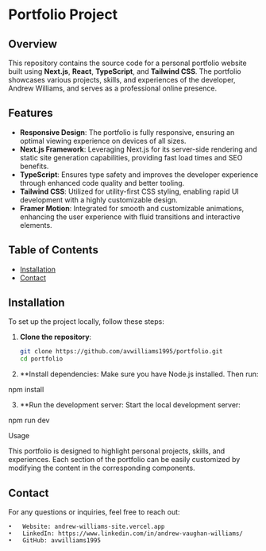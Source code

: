 
# Portfolio Project

## Overview

This repository contains the source code for a personal portfolio website built using **Next.js**, **React**, **TypeScript**, and **Tailwind CSS**. The portfolio showcases various projects, skills, and experiences of the developer, Andrew Williams, and serves as a professional online presence.

## Features

- **Responsive Design**: The portfolio is fully responsive, ensuring an optimal viewing experience on devices of all sizes.
- **Next.js Framework**: Leveraging Next.js for its server-side rendering and static site generation capabilities, providing fast load times and SEO benefits.
- **TypeScript**: Ensures type safety and improves the developer experience through enhanced code quality and better tooling.
- **Tailwind CSS**: Utilized for utility-first CSS styling, enabling rapid UI development with a highly customizable design.
- **Framer Motion**: Integrated for smooth and customizable animations, enhancing the user experience with fluid transitions and interactive elements.

## Table of Contents

- [Installation](#installation)
- [Contact](#contact)

## Installation

To set up the project locally, follow these steps:

1. **Clone the repository**:

   ```bash
   git clone https://github.com/avwilliams1995/portfolio.git
   cd portfolio

2.	**Install dependencies:
Make sure you have Node.js installed. Then run:

npm install

3.	**Run the development server:
Start the local development server:

npm run dev

Usage

This portfolio is designed to highlight personal projects, skills, and experiences. Each section of the portfolio can be easily customized by modifying the content in the corresponding components.


## Contact

For any questions or inquiries, feel free to reach out:

	•	Website: andrew-williams-site.vercel.app
	•	LinkedIn: https://www.linkedin.com/in/andrew-vaughan-williams/ 
	•	GitHub: avwilliams1995
 
